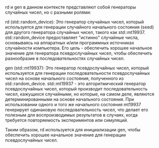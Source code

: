 rd и gen в данном контексте представляют собой генераторы случайных чисел, но с разными ролями:

rd (std::random_device): Это генератор случайных чисел, который используется для генерации случайного начального состояния (seed) для другого генератора случайных чисел, такого как std::mt19937. std::random_device предоставляет "истинно" случайные числа, основываясь на аппаратных и/или программных источниках случайности компьютера. Его цель - обеспечить хорошее начальное значение для генератора псевдослучайных чисел, чтобы обеспечить разнообразие в последовательностях случайных чисел.

gen (std::mt19937): Это генератор псевдослучайных чисел, который используется для генерации последовательности псевдослучайных чисел на основе начального состояния, полученного из std::random_device. std::mt19937 - это алгоритмический генератор псевдослучайных чисел, который производит последовательность чисел, кажущихся случайными, но которые, на самом деле, являются детерминированными на основе начального состояния. При использовании одного и того же начального состояния mt19937 генерирует одинаковую последовательность чисел, что делает его полезным для воспроизводимых результатов в случаях, когда требуется повторяемость экспериментов или симуляций.

Таким образом, rd используется для инициализации gen, чтобы обеспечить хорошее начальное значение для генерации псевдослучайных чисел.





